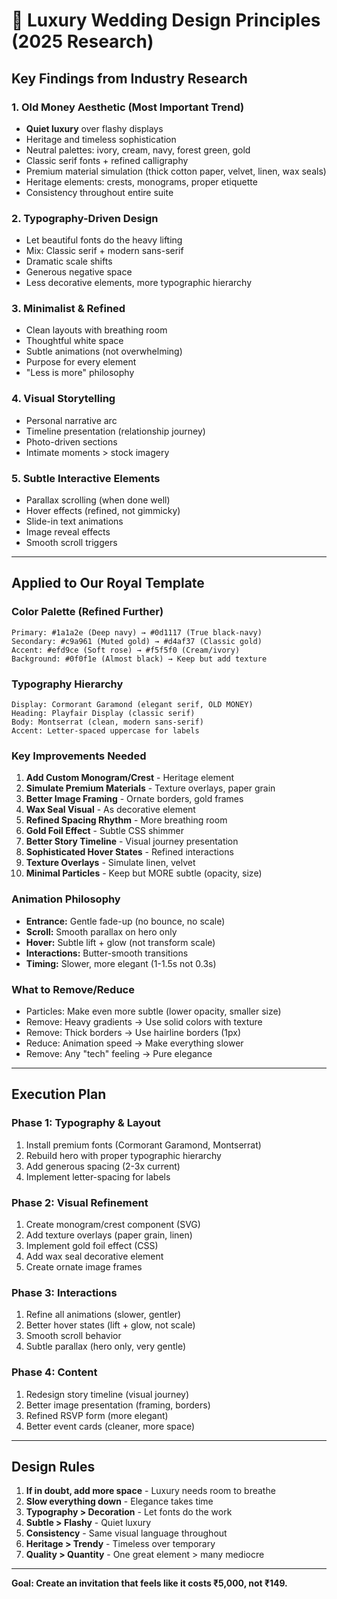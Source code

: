 # 🎨 Luxury Wedding Design Principles (2025 Research)

## Key Findings from Industry Research

### 1. **Old Money Aesthetic** (Most Important Trend)
- **Quiet luxury** over flashy displays
- Heritage and timeless sophistication
- Neutral palettes: ivory, cream, navy, forest green, gold
- Classic serif fonts + refined calligraphy
- Premium material simulation (thick cotton paper, velvet, linen, wax seals)
- Heritage elements: crests, monograms, proper etiquette
- Consistency throughout entire suite

### 2. **Typography-Driven Design**
- Let beautiful fonts do the heavy lifting
- Mix: Classic serif + modern sans-serif
- Dramatic scale shifts
- Generous negative space
- Less decorative elements, more typographic hierarchy

### 3. **Minimalist & Refined**
- Clean layouts with breathing room
- Thoughtful white space
- Subtle animations (not overwhelming)
- Purpose for every element
- "Less is more" philosophy

### 4. **Visual Storytelling**
- Personal narrative arc
- Timeline presentation (relationship journey)
- Photo-driven sections
- Intimate moments > stock imagery

### 5. **Subtle Interactive Elements**
- Parallax scrolling (when done well)
- Hover effects (refined, not gimmicky)
- Slide-in text animations
- Image reveal effects
- Smooth scroll triggers

---

## Applied to Our Royal Template

### Color Palette (Refined Further)
```
Primary: #1a1a2e (Deep navy) → #0d1117 (True black-navy)
Secondary: #c9a961 (Muted gold) → #d4af37 (Classic gold)
Accent: #efd9ce (Soft rose) → #f5f5f0 (Cream/ivory)
Background: #0f0f1e (Almost black) → Keep but add texture
```

### Typography Hierarchy
```
Display: Cormorant Garamond (elegant serif, OLD MONEY)
Heading: Playfair Display (classic serif)
Body: Montserrat (clean, modern sans-serif)
Accent: Letter-spaced uppercase for labels
```

### Key Improvements Needed
1. **Add Custom Monogram/Crest** - Heritage element
2. **Simulate Premium Materials** - Texture overlays, paper grain
3. **Better Image Framing** - Ornate borders, gold frames
4. **Wax Seal Visual** - As decorative element
5. **Refined Spacing Rhythm** - More breathing room
6. **Gold Foil Effect** - Subtle CSS shimmer
7. **Better Story Timeline** - Visual journey presentation
8. **Sophisticated Hover States** - Refined interactions
9. **Texture Overlays** - Simulate linen, velvet
10. **Minimal Particles** - Keep but MORE subtle (opacity, size)

### Animation Philosophy
- **Entrance:** Gentle fade-up (no bounce, no scale)
- **Scroll:** Smooth parallax on hero only
- **Hover:** Subtle lift + glow (not transform scale)
- **Interactions:** Butter-smooth transitions
- **Timing:** Slower, more elegant (1-1.5s not 0.3s)

### What to Remove/Reduce
- Particles: Make even more subtle (lower opacity, smaller size)
- Remove: Heavy gradients → Use solid colors with texture
- Remove: Thick borders → Use hairline borders (1px)
- Reduce: Animation speed → Make everything slower
- Remove: Any "tech" feeling → Pure elegance

---

## Execution Plan

### Phase 1: Typography & Layout
1. Install premium fonts (Cormorant Garamond, Montserrat)
2. Rebuild hero with proper typographic hierarchy
3. Add generous spacing (2-3x current)
4. Implement letter-spacing for labels

### Phase 2: Visual Refinement
1. Create monogram/crest component (SVG)
2. Add texture overlays (paper grain, linen)
3. Implement gold foil effect (CSS)
4. Add wax seal decorative element
5. Create ornate image frames

### Phase 3: Interactions
1. Refine all animations (slower, gentler)
2. Better hover states (lift + glow, not scale)
3. Smooth scroll behavior
4. Subtle parallax (hero only, very gentle)

### Phase 4: Content
1. Redesign story timeline (visual journey)
2. Better image presentation (framing, borders)
3. Refined RSVP form (more elegant)
4. Better event cards (cleaner, more space)

---

## Design Rules

1. **If in doubt, add more space** - Luxury needs room to breathe
2. **Slow everything down** - Elegance takes time
3. **Typography > Decoration** - Let fonts do the work
4. **Subtle > Flashy** - Quiet luxury
5. **Consistency** - Same visual language throughout
6. **Heritage > Trendy** - Timeless over temporary
7. **Quality > Quantity** - One great element > many mediocre

---

**Goal: Create an invitation that feels like it costs ₹5,000, not ₹149.**
